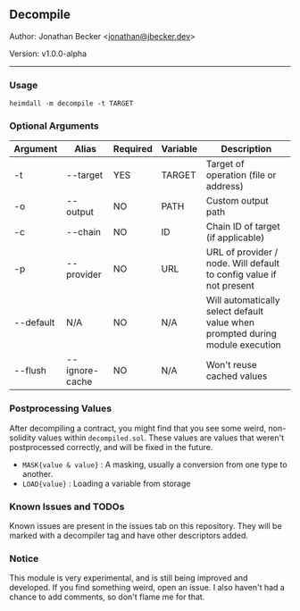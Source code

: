 ## Decompile

Author: Jonathan Becker <jonathan@jbecker.dev\>

Version: v1.0.0-alpha

___

### Usage

```
heimdall -m decompile -t TARGET
```

### Optional Arguments

| Argument | Alias      | Required | Variable | Description                           |
| -------- | ---------- | -------- | -------- | ------------------------------------- |
| -t       | --target   | YES      | TARGET   | Target of operation (file or address) |
| -o       | --output   | NO       | PATH     | Custom output path                    |
| -c       | --chain    | NO       | ID       | Chain ID of target (if applicable)    |
| -p       | --provider | NO       | URL      | URL of provider / node. Will default to config value if not present |
| --default | N/A       | NO       | N/A      | Will automatically select default value when prompted during module execution |
| --flush  | --ignore-cache | NO   | N/A      | Won't reuse cached values             |

### Postprocessing Values

After decompiling a contract, you might find that you see some weird, non-solidity values within ``decompiled.sol``. These values are values that weren't postprocessed correctly, and will be fixed in the future.

- ``MASK{value & value}`` : A masking, usually a conversion from one type to another.
- ``LOAD{value}`` : Loading a variable from storage

### Known Issues and TODOs

Known issues are present in the issues tab on this repository. They will be marked with a decompiler tag and have other descriptors added.

### Notice

This module is very experimental, and is still being improved and developed. If you find something weird, open an issue. I also haven't had a chance to add comments, so don't flame me for that.